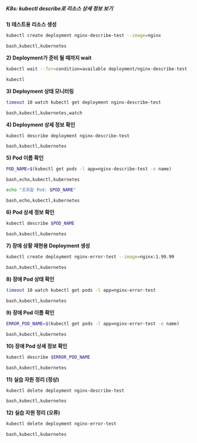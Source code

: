 ##### K8s: kubectl describe로 리소스 상세 정보 보기 #####

**1) 테스트용 리소스 생성**
```bash
kubectl create deployment nginx-describe-test --image=nginx
```
```tech
bash,kubectl,kubernetes
```

**2) Deployment가 준비 될 때까지 wait**
```bash
kubectl wait --for=condition=available deployment/nginx-describe-test --timeout=60s
```
```tech
kubectl
```

**3) Deployment 상태 모니터링**
```bash
timeout 10 watch kubectl get deployment nginx-describe-test
```
```tech
bash,kubectl,kubernetes,watch
```

**4) Deployment 상세 정보 확인**
```bash
kubectl describe deployment nginx-describe-test
```
```tech
bash,kubectl,kubernetes
```

**5) Pod 이름 확인**
```bash
POD_NAME=$(kubectl get pods -l app=nginx-describe-test -o name)
```
```tech
bash,echo,kubectl,kubernetes
```

```bash
echo "조회할 Pod: $POD_NAME"
```
```tech
bash,echo,kubectl,kubernetes
```

**6) Pod 상세 정보 확인**
```bash
kubectl describe $POD_NAME
```
```tech
bash,kubectl,kubernetes
```

**7) 장애 상황 재현용 Deployment 생성**
```bash
kubectl create deployment nginx-error-test --image=nginx:1.99.99
```
```tech
bash,kubectl,kubernetes
```

**8) 장애 Pod 상태 확인**
```bash
timeout 10 watch kubectl get pods -l app=nginx-error-test
```
```tech
bash,kubectl,kubernetes
```

**9) 장애 Pod 이름 확인**
```bash
ERROR_POD_NAME=$(kubectl get pods -l app=nginx-error-test -o name)
```
```tech
bash,kubectl,kubernetes
```

**10) 장애 Pod 상세 정보 확인**
```bash
kubectl describe $ERROR_POD_NAME
```
```tech
bash,kubectl,kubernetes
```

**11) 실습 자원 정리 (정상)**
```bash
kubectl delete deployment nginx-describe-test
```
```tech
bash,kubectl,kubernetes
```

**12) 실습 자원 정리 (오류)**
```bash
kubectl delete deployment nginx-error-test
```
```tech
bash,kubectl,kubernetes
```
